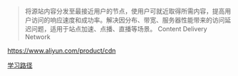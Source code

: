 > 将源站内容分发至最接近用户的节点，使用户可就近取得所需内容，提高用户访问的响应速度和成功率。解决因分布、带宽、服务器性能带来的访问延迟问题，适用于站点加速、点播、直播等场景。
Content Delivery Network 

https://www.aliyun.com/product/cdn

[学习路径](https://help.aliyun.com/learn/learningpath/cdn.html?spm=5176.7933777.598288.study.6c4d56f5FPUtnd)